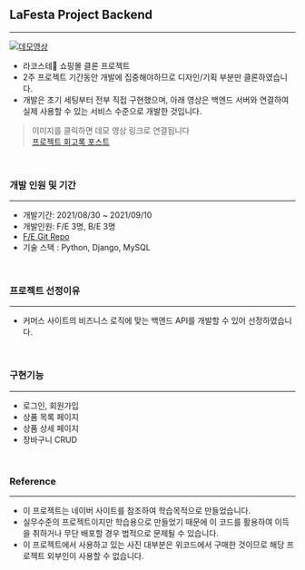 ## LaFesta Project Backend
---
[![데모영상](https://i.postimg.cc/tTghFGyd/image.gif)](https://www.youtube.com/watch?v=epKkvWK1XUU)
- 라코스테🐊 쇼핑몰 클론 프로젝트
- 2주 프로젝트 기간동안 개발에 집중해야하므로 디자인/기획 부분만 클론하였습니다.
- 개발은 초기 세팅부터 전부 직접 구현했으며, 아래 영상은 백엔드 서버와 연결하여 실제 사용할 수 있는 서비스 수준으로 개발한 것입니다.

> 이미지를 클릭하면 데모 영상 링크로 연결됩니다 </br>
[프로젝트 회고록 포스트](https://velog.io/@hayejun1013/Project-Lacoste-%ED%81%B4%EB%A1%A0-%ED%94%84%EB%A1%9C%EC%A0%9D%ED%8A%B8)

</br>

### 개발 인원 및 기간

---

- 개발기간: 2021/08/30 ~ 2021/09/10
- 개발인원: F/E 3명, B/E 3명
- <a href="https://github.com/wecode-bootcamp-korea/24-1st-LaFesta-frontend">F/E Git Repo</a>
- 기술 스택 : Python, Django, MySQL

</br>

### 프로젝트 선정이유

---

- 커머스 사이트의 비즈니스 로직에 맞는 백엔드 API를 개발할 수 있어 선정하였습니다.

</br>

### 구현기능

---

- 로그인, 회원가입
- 상품 목록 페이지 
- 상품 상세 페이지
- 장바구니 CRUD

</br>

### Reference

---

- 이 프로젝트는 네이버 사이트를 참조하여 학습목적으로 만들었습니다.
- 실무수준의 프로젝트이지만 학습용으로 만들었기 때문에 이 코드를 활용하여 이득을 취하거나 무단 배포할 경우 법적으로 문제될 수 있습니다.
- 이 프로젝트에서 사용하고 있는 사진 대부분은 위코드에서 구매한 것이므로 해당 프로젝트 외부인이 사용할 수 없습니다.

